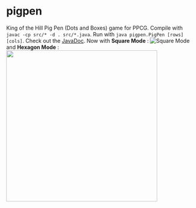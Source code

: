 # pigpen
King of the Hill Pig Pen (Dots and Boxes) game for PPCG. Compile with `javac -cp src/* -d . src/*.java`. Run with `java pigpen.PigPen [rows] [cols]`.
Check out the [JavaDoc](http://htmlpreview.github.com/?https://github.com/geokavel/pigpen/blob/master/docs/index.html).
Now with **Square Mode** : ![Square Mode](http://i.stack.imgur.com/S1NIG.png)
and **Hexagon Mode** : <img src="https://goo.gl/CFBGTS" width=400 height=400/>
